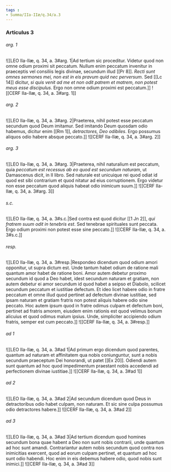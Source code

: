 ```yaml
---
tags : 
- Summa/IIa-IIæ/q.34/a.3
---
```


### Articulus 3

###### arg. 1
![[LEO IIa-IIæ, q. 34, a. 3#arg. 1|Ad tertium sic proceditur. Videtur quod non omne odium proximi sit peccatum. Nullum enim peccatum invenitur in praeceptis vel consiliis legis divinae, secundum illud [[Pr 8]]. *Recti sunt omnes sermones mei, non est in eis pravum quid nec perversum*. Sed [[Lc 14]] dicitur, *si quis venit ad me et non odit patrem et matrem, non potest meus esse discipulus*. Ergo non omne odium proximi est peccatum.]]
![[CERF IIa-IIæ, q. 34, a. 3#arg. 1]]

###### arg. 2
![[LEO IIa-IIæ, q. 34, a. 3#arg. 2|Praeterea, nihil potest esse peccatum secundum quod Deum imitamur. Sed imitando Deum quosdam odio habemus, dicitur enim [[Rm 1]], *detractores, Deo odibiles*. Ergo possumus aliquos odio habere absque peccato.]]
![[CERF IIa-IIæ, q. 34, a. 3#arg. 2]]

###### arg. 3
![[LEO IIa-IIæ, q. 34, a. 3#arg. 3|Praeterea, nihil naturalium est peccatum, quia *peccatum est recessus ab eo quod est secundum naturam*, ut Damascenus dicit, in II libro. Sed naturale est unicuique rei quod odiat id quod est sibi contrarium et quod nitatur ad eius corruptionem. Ergo videtur non esse peccatum quod aliquis habeat odio inimicum suum.]]
![[CERF IIa-IIæ, q. 34, a. 3#arg. 3]]

###### s.c.
![[LEO IIa-IIæ, q. 34, a. 3#s.c.|Sed contra est quod dicitur [[1 Jn 2]], *qui fratrem suum odit in tenebris est*. Sed tenebrae spirituales sunt peccata. Ergo odium proximi non potest esse sine peccato.]]
![[CERF IIa-IIæ, q. 34, a. 3#s.c.]]

###### resp.
![[LEO IIa-IIæ, q. 34, a. 3#resp.|Respondeo dicendum quod odium amori opponitur, ut supra dictum est. Unde tantum habet odium de ratione mali quantum amor habet de ratione boni. Amor autem debetur proximo secundum id quod a Deo habet, idest secundum naturam et gratiam, non autem debetur ei amor secundum id quod habet a seipso et Diabolo, scilicet secundum peccatum et iustitiae defectum. Et ideo licet habere odio in fratre peccatum et omne illud quod pertinet ad defectum divinae iustitiae, sed ipsam naturam et gratiam fratris non potest aliquis habere odio sine peccato. Hoc autem ipsum quod in fratre odimus culpam et defectum boni, pertinet ad fratris amorem, eiusdem enim rationis est quod velimus bonum alicuius et quod odimus malum ipsius. Unde, simpliciter accipiendo odium fratris, semper est cum peccato.]]
![[CERF IIa-IIæ, q. 34, a. 3#resp.]]

###### ad 1
![[LEO IIa-IIæ, q. 34, a. 3#ad 1|Ad primum ergo dicendum quod parentes, quantum ad naturam et affinitatem qua nobis coniunguntur, sunt a nobis secundum praeceptum Dei honorandi, ut patet [[Ex 20]]. Odiendi autem sunt quantum ad hoc quod impedimentum praestant nobis accedendi ad perfectionem divinae iustitiae.]]
![[CERF IIa-IIæ, q. 34, a. 3#ad 1]]

###### ad 2
![[LEO IIa-IIæ, q. 34, a. 3#ad 2|Ad secundum dicendum quod Deus in detractoribus odio habet culpam, non naturam. Et sic sine culpa possumus odio detractores habere.]]
![[CERF IIa-IIæ, q. 34, a. 3#ad 2]]

###### ad 3
![[LEO IIa-IIæ, q. 34, a. 3#ad 3|Ad tertium dicendum quod homines secundum bona quae habent a Deo non sunt nobis contrarii, unde quantum ad hoc sunt amandi. Contrariantur autem nobis secundum quod contra nos inimicitias exercent, quod ad eorum culpam pertinet, et quantum ad hoc sunt odio habendi. Hoc enim in eis debemus habere odio, quod nobis sunt inimici.]]
![[CERF IIa-IIæ, q. 34, a. 3#ad 3]]

